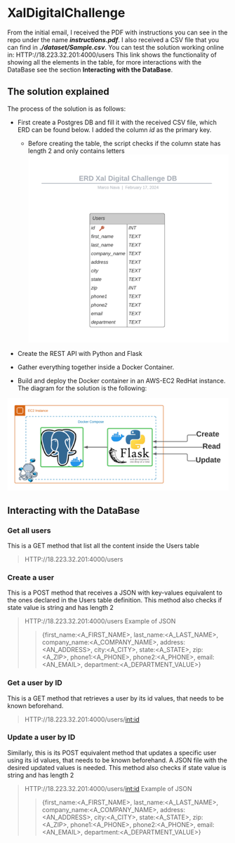 # XalDigitalChallenge
From the initial email, I received the PDF with instructions you can see in the repo under the name ***instructions.pdf***. I also received a CSV file that you can find in ***./dataset/Sample.csv***.
You can test the solution working online in:
  HTTP://18.223.32.201:4000/users
This link shows the functionality of showing all the elements in the table, for more interactions with the DataBase see the section **Interacting with the DataBase**.

## The solution explained
The process of the solution is as follows:
* First create a Postgres DB and fill it with the received CSV file, which ERD can be found below. I added the column *id* as the primary key.
  * Before creating the table, the script checks if the column state has length 2 and only contains letters   
![Alt text](/img/ERD.png)

* Create the REST API with Python and Flask
* Gather everything together inside a Docker Container.
* Build and deploy the Docker container in an AWS-EC2 RedHat instance.
The diagram for the solution is the following:

![Alt text](/img/app.png)

## Interacting with the DataBase
### Get all users
This is a GET method that list all the content inside the Users table
> HTTP://18.223.32.201:4000/users  

### Create a user
This is a POST method that receives a JSON with key-values equivalent to the ones declared in the Users table definition. This method also checks if state value is string and has length 2
> HTTP://18.223.32.201:4000/users
> Example of JSON
> > {first_name:<A_FIRST_NAME>,
> >  last_name:<A_LAST_NAME>,
> >  company_name:<A_COMPANY_NAME>,
> >  address:<AN_ADDRESS>,
> >  city:<A_CITY>,
> >  state:<A_STATE>,
> >  zip:<A_ZIP>,
> >  phone1:<A_PHONE>,
> >  phone2:<A_PHONE>,
> >  email:<AN_EMAIL>,
> >  department:<A_DEPARTMENT_VALUE>}

### Get a user by ID
This is a GET method that retrieves a user by its id values, that needs to be known beforehand.
> HTTP://18.223.32.201:4000/users/<int:id> 

### Update a user by ID
Similarly, this is its POST equivalent method that updates a specific user using its id values, that needs to be known beforehand. A JSON file with the desired updated values is needed. This method also checks if state value is string and has length 2
> HTTP://18.223.32.201:4000/users/<int:id> 
> Example of JSON
> > {first_name:<A_FIRST_NAME>,
> >  last_name:<A_LAST_NAME>,
> >  company_name:<A_COMPANY_NAME>,
> >  address:<AN_ADDRESS>,
> >  city:<A_CITY>,
> >  state:<A_STATE>,
> >  zip:<A_ZIP>,
> >  phone1:<A_PHONE>,
> >  phone2:<A_PHONE>,
> >  email:<AN_EMAIL>,
> >  department:<A_DEPARTMENT_VALUE>}


